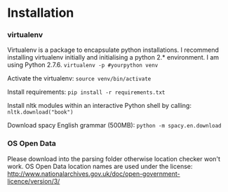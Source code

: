 # Installation
### virtualenv
Virtualenv is a package to encapsulate python installations. I recommend installing virtualenv initially and initialising a python 2.* environment. I am using Python 2.7.6.
`virtualenv -p #yourpython venv `

Activate the virtualenv:
`source venv/bin/activate`

Install requirements:
`pip install -r requirements.txt`

Install nltk modules within an interactive Python shell by calling: `nltk.download("book")`

Download spacy English grammar (500MB):
`python -m spacy.en.download`

### OS Open Data
Please download into the parsing folder otherwise location checker won't work.
OS Open Data location names are used under the license: http://www.nationalarchives.gov.uk/doc/open-government-licence/version/3/

